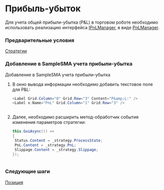 # Прибыль\-убыток

Для учета общей прибыли\-убытка (P&L) в торговом роботе необходимо использовать реализацию интерфейса [IPnLManager](../api/StockSharp.Algo.PnL.IPnLManager.html), в виде [PnLManager](../api/StockSharp.Algo.PnL.PnLManager.html).

### Предварительные условия

[Стратегии](Strategy.md)

### Добавление в SampleSMA учета прибыли\-убытка

Добавление в SampleSMA учета прибыли\-убытка

1. В окно вывода информации необходимо добавить текстовое поле для P&L:

   ```cs
   <Label Grid.Column="0" Grid.Row="3" Content="P&amp;L:" />
   <Label x:Name="PnL" Grid.Column="1" Grid.Row="3" />
   						
   ```
2. Далее, необходимо расширить метод\-обработчик события изменения параметров стратегии:

   ```cs
   this.GuiAsync(() =>
   {
   	Status.Content = _strategy.ProcessState;
   	PnL.Content = _strategy.PnL;
   	Slippage.Content = _strategy.Slippage;
   });
   						
   ```

### Следующие шаги

[Позиция](Position.md)
